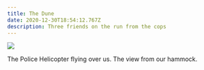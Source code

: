 ```yaml
---
title: The Dune
date: 2020-12-30T18:54:12.767Z
description: Three friends on the run from the cops
---
```

![](/img/62055180612__308c1081-4a54-4285-9d50-c8371d312a37.jpg)

The Police Helicopter flying over us. The view from our hammock.